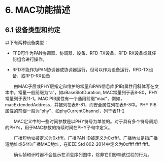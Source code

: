 # 6. MAC功能描述

## 6.1 设备类型和约定

以下有两种设备类型：

* FFD可作为PAN协调器、协调器、设备、RFD-TX设备、RFD-RX设备或其任何组合进行操作。

* RFD不能作为PAN协调器或协调器运行，但可以作为设备运行，RFD-TX设备，或RFD-RX设备

　　由MAC子层或PHY层指定和维护的常量和PAN信息库\(PIB\)属性用斜体写在文本中。常量一般前缀为“a”，如aBaseSlotDuration, MAC常量列于表8-80，PHY常量列于表11-1。MAC PIB属性有一个通用前缀“mac”，例如，macExtendedAddress，并被列在表8-81，而安全属性列在表9-8中。PHY PIB属性的前缀一般为“phy”，如phyCurrentChannel，列于表11-2

　　MAC定义中的一些时间参数是以PHY符号为单位的。对于具有多个符号周期的PHYs，用于MAC参数的持续时间在PHY子句中定义。

　　广播短地址被定义为0xffff。广播PAN ID被定义为0xffff。广播地址是指广播短地址或64位广播MAC地址，在IEEE Std 802-2014中定义为0xffff ffff ffff。

　　确认帧和计时器不会显示在消息序列图中，除非它们影响该过程的行为。

